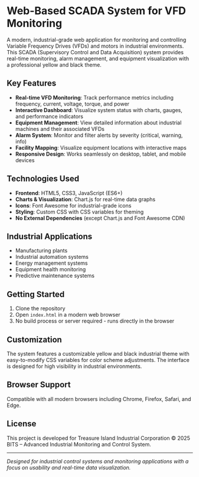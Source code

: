 # Web-Based SCADA System for VFD Monitoring

A modern, industrial-grade web application for monitoring and controlling Variable Frequency Drives (VFDs) and motors in industrial environments. This SCADA (Supervisory Control and Data Acquisition) system provides real-time monitoring, alarm management, and equipment visualization with a professional yellow and black theme.

## Key Features

- **Real-time VFD Monitoring**: Track performance metrics including frequency, current, voltage, torque, and power
- **Interactive Dashboard**: Visualize system status with charts, gauges, and performance indicators
- **Equipment Management**: View detailed information about industrial machines and their associated VFDs
- **Alarm System**: Monitor and filter alerts by severity (critical, warning, info)
- **Facility Mapping**: Visualize equipment locations with interactive maps
- **Responsive Design**: Works seamlessly on desktop, tablet, and mobile devices

## Technologies Used

- **Frontend**: HTML5, CSS3, JavaScript (ES6+)
- **Charts & Visualization**: Chart.js for real-time data graphs
- **Icons**: Font Awesome for industrial-grade icons
- **Styling**: Custom CSS with CSS variables for theming
- **No External Dependencies** (except Chart.js and Font Awesome CDN)

## Industrial Applications

- Manufacturing plants
- Industrial automation systems
- Energy management systems
- Equipment health monitoring
- Predictive maintenance systems

## Getting Started

1. Clone the repository
2. Open `index.html` in a modern web browser
3. No build process or server required - runs directly in the browser

## Customization

The system features a customizable yellow and black industrial theme with easy-to-modify CSS variables for color scheme adjustments. The interface is designed for high visibility in industrial environments.

## Browser Support

Compatible with all modern browsers including Chrome, Firefox, Safari, and Edge.

## License

This project is developed for Treasure Island Industrial Corporation © 2025 BITS – Advanced Industrial Monitoring and Control System.

---

*Designed for industrial control systems and monitoring applications with a focus on usability and real-time data visualization.*
